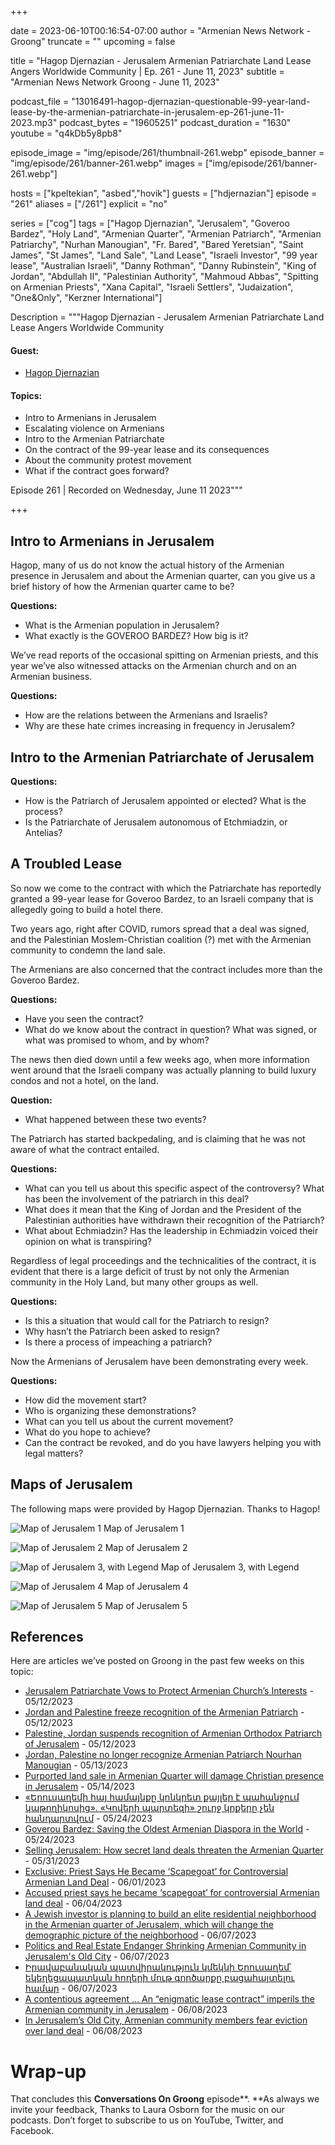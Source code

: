 +++

date = 2023-06-10T00:16:54-07:00
author = "Armenian News Network - Groong"
truncate = ""
upcoming = false

title = "Hagop Djernazian - Jerusalem Armenian Patriarchate Land Lease Angers Worldwide Community | Ep. 261 - June 11, 2023"
subtitle = "Armenian News Network Groong - June 11, 2023"


podcast_file = "13016491-hagop-djernazian-questionable-99-year-land-lease-by-the-armenian-patriarchate-in-jerusalem-ep-261-june-11-2023.mp3"
podcast_bytes = "19605251"
podcast_duration = "1630"
youtube = "q4kDb5y8pb8"

episode_image = "img/episode/261/thumbnail-261.webp"
episode_banner = "img/episode/261/banner-261.webp"
images = ["img/episode/261/banner-261.webp"]

hosts = ["kpeltekian", "asbed","hovik"]
guests = ["hdjernazian"]
episode = "261"
aliases = ["/261"]
explicit = "no"

series = ["cog"]
tags = ["Hagop Djernazian", "Jerusalem", "Goveroo Bardez", "Holy Land", "Armenian Quarter", "Armenian Patriarch", "Armenian Patriarchy", "Nurhan Manougian", "Fr. Bared", "Bared Yeretsian", "Saint James", "St James", "Land Sale", "Land Lease", "Israeli Investor", "99 year lease", "Australian Israeli", "Danny Rothman", "Danny Rubinstein", "King of Jordan", "Abdullah II", "Palestinian Authority", "Mahmoud Abbas", "Spitting on Armenian Priests", "Xana Capital", "Israeli Settlers", "Judaization", "One&Only", "Kerzner International"]



Description = """Hagop Djernazian - Jerusalem Armenian Patriarchate Land Lease Angers Worldwide Community

#### Guest: 
* [Hagop Djernazian](/guest/hdjernazian)

#### Topics:
* Intro to Armenians in Jerusalem
* Escalating violence on Armenians
* Intro to the Armenian Patriarchate
* On the contract of the 99-year lease and its consequences
* About the community protest movement
* What if the contract goes forward?

Episode 261 | Recorded on Wednesday, June 11 2023"""

+++

## Intro to Armenians in Jerusalem

Hagop, many of us do not know the actual history of the Armenian presence in Jerusalem and about the Armenian quarter, can you give us a brief history of how the Armenian quarter came to be?

**Questions:**
* What is the Armenian population in Jerusalem?
* What exactly is the GOVEROO BARDEZ? How big is it?

We’ve read reports of the occasional spitting on Armenian priests, and this year we’ve also witnessed attacks on the Armenian church and on an Armenian business.

**Questions:**
* How are the relations between the Armenians and Israelis?
* Why are these hate crimes increasing in frequency in Jerusalem?


## Intro to the Armenian Patriarchate of Jerusalem

**Questions:**
* How is the Patriarch of Jerusalem appointed or elected? What is the process?
* Is the Patriarchate of Jerusalem autonomous of Etchmiadzin, or Antelias?


## A Troubled Lease

So now we come to the contract with which the Patriarchate has reportedly granted a 99-year lease for Goveroo Bardez, to an Israeli company that is allegedly going to build a hotel there. 

Two years ago, right after COVID, rumors spread that a deal was signed, and the Palestinian Moslem-Christian coalition (?) met with the Armenian community to condemn the land sale.

The Armenians are also concerned that the contract includes more than the Goveroo Bardez. 

**Questions:**
* Have you seen the contract? 
* What do we know about the contract in question? What was signed, or what was promised to whom, and by whom?

The news then died down until a few weeks ago, when more information went around that the Israeli company was actually planning to build luxury condos and not a hotel, on the land.

**Question:**
* What happened between these two events?

The Patriarch has started backpedaling, and is claiming that he was not aware of what the contract entailed.

**Questions:**
* What can you tell us about this specific aspect of the controversy? What has been the involvement of the patriarch in this deal?
* What does it mean that the King of Jordan and the President of the Palestinian authorities have withdrawn their recognition of the Patriarch?
* What about Echmiadzin? Has the leadership in Echmiadzin voiced their opinion on what is transpiring?

Regardless of legal proceedings and the technicalities of the contract, it is evident that there is a large deficit of trust by not only the Armenian community in the Holy Land, but many other groups as well.

**Questions:**
* Is this a situation that would call for the Patriarch to resign?
* Why hasn’t the Patriarch been asked to resign?
* Is there a process of impeaching a patriarch?

Now the Armenians of Jerusalem have been demonstrating every week.

**Questions:**
* How did the movement start?
* Who is organizing  these demonstrations?
* What can you tell us about the current movement?
* What do you hope to achieve?
* Can the contract be revoked, and do you have lawyers helping you with legal matters?


## Maps of Jerusalem

The following maps were provided by Hagop Djernazian. Thanks to Hagop!

![Map of Jerusalem 1](/img/episode/261/Map-of-Jerusalem-1.jpg "Map of Jerusalem 1")
Map of Jerusalem 1

![Map of Jerusalem 2](/img/episode/261/Map-of-Jerusalem-2.jpg "Map of Jerusalem 2")
Map of Jerusalem 2

![Map of Jerusalem 3, with Legend](/img/episode/261/Map-of-Jerusalem-with-Legend-3.jpg "Map of Jerusalem 3 with Legend")
Map of Jerusalem 3, with Legend

![Map of Jerusalem 4](/img/episode/261/Map-of-Jerusalem-4.jpg "Map of Jerusalem 4")
Map of Jerusalem 4

![Map of Jerusalem 5](/img/episode/261/Map-of-Jerusalem-5.jpg "Map of Jerusalem 5")
Map of Jerusalem 5


## References

Here are articles we’ve posted on Groong in the past few weeks on this topic:



* [Jerusalem Patriarchate Vows to Protect Armenian Church’s Interests](https://asbarez.com/jerusalem-patriarchate-vows-to-protect-armenian-churchs-interests/) - 05/12/2023
* [Jordan and Palestine freeze recognition of the Armenian Patriarch](https://globeecho.com/news/middle-east/jordan-and-palestine-freeze-recognition-of-the-armenian-patriarch/) - 05/12/2023
* [Palestine, Jordan suspends recognition of Armenian Orthodox Patriarch of Jerusalem](https://english.wafa.ps/Pages/Details/135758) - 05/12/2023
* [Jordan, Palestine no longer recognize Armenian Patriarch Nourhan Manougian](https://www.jordannews.jo/Section-109/News/Jordan-Palestine-no-longer-recognize-Armenian-Patriarch-Nourhan-Manougian-28607) - 05/13/2023
* [Purported land sale in Armenian Quarter will damage Christian presence in Jerusalem](https://www.jpost.com/middle-east/article-742872) - 05/14/2023
* [«Երուսաղեմի հայ համայնքը կոնկրետ քայլեր է պահանջում կաթողիկոսից». «Կովերի պարտեզի» շուրջ կրքերը չեն հանդարտվում](https://www.1in.am/3274329.html) - 05/24/2023
* [Goverou Bardez: Saving the Oldest Armenian Diaspora in the World](https://armenianweekly.com/2023/05/24/goverou-bardez-saving-the-oldest-armenian-diaspora-in-the-world/?fbclid=IwAR2guMYJdzUMZlqSOGs4mpv3XPzlb7ElDQK3pflCBXd6vEgOn8nUfTOXf4c) - 05/24/2023
* [Selling Jerusalem: How secret land deals threaten the Armenian Quarter](https://www.newarab.com/analysis/how-secret-land-sales-threaten-jerusalems-armenian-quarter) - 05/31/2023
* [Exclusive: Priest Says He Became ‘Scapegoat’ for Controversial Armenian Land Deal](https://themedialine.org/top-stories/exclusive-priest-says-he-became-scapegoat-for-controversial-armenian-land-deal/) - 06/01/2023
* [Accused priest says he became ‘scapegoat’ for controversial Armenian land deal](https://www.jpost.com/christianworld/article-745205) - 06/04/2023
* [A Jewish investor is planning to build an elite residential neighborhood in the Armenian quarter of Jerusalem, which will change the demographic picture of the neighborhood](https://www.shantnews.am/news/view/1313032.html) - 06/07/2023
* [Politics and Real Estate Endanger Shrinking Armenian Community in Jerusalem's Old City](https://www.haaretz.com/israel-news/2023-06-07/ty-article/politics-and-real-estate-endanger-shrinking-armenian-community-in-jerusalems-old-city/00000188-94bd-df21-a1b8-b7bd2ad20000) - 06/07/2023
* [Իրավաբանական պատվիրակություն կմեկնի Երուսաղեմ՝ եկեղեցապատկան հողերի մութ գործարքը բացահայտելու համար](https://www.youtube.com/watch?v=tBizgjKVYwk) - 06/07/2023
* [A contentious agreement … An “enigmatic lease contract” imperils the Armenian community in Jerusalem](https://www.weeklyblitz.net/opinion/a-contentious-agreement-an-enigmatic-lease-contract-imperils-the-armenian-community-in-jerusalem/) - 06/08/2023
* [In Jerusalem’s Old City, Armenian community members fear eviction over land deal](https://www.timesofisrael.com/in-jerusalems-old-city-armenian-community-members-fear-eviction-over-land-deal/) - 06/08/2023

# Wrap-up

That concludes this **Conversations On Groong** episode**. **As always we invite your feedback, Thanks to Laura Osborn for the music on our podcasts. Don’t forget to subscribe to us on YouTube, Twitter, and Facebook.


